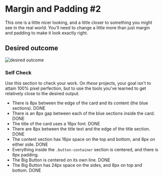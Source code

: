 # Margin and Padding #2

This one is a little nicer looking, and a little closer to something you might see in the real world. You'll need to change a little more than just margin and padding to make it look exactly right.

## Desired outcome
![desired outcome](./desired-outcome.png)

### Self Check
Use this section to check your work. On _these_ projects, your goal isn't to attain 100% pixel perfection, but to use the tools you've learned to get relatively close to the desired output.

- There is 8px between the edge of the card and its content (the blue sections). DONE
- There is an 8px gap between each of the blue sections inside the card. DONE
- The title of the card uses a 16px font. DONE
- There are 8px between the title text and the edge of the title section. DONE
- The content section has 16px space on the top and bottom, and 8px on either side. DONE
- Everything inside the `.button-container` section is centered, and there is 8px padding.
- The Big Button is centered on its own line. DONE
- The Big Button has 24px space on the sides, and 8px on top and bottom. DONE
